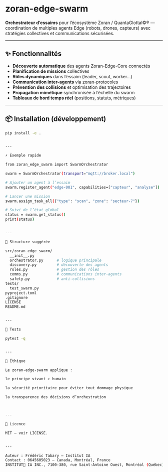 # zoran-edge-swarm

**Orchestrateur d’essaims** pour l’écosystème Zoran / QuantaGlottal©® — coordination de multiples agents Edge (robots, drones, capteurs) avec stratégies collectives et communications sécurisées.

---

## ✨ Fonctionnalités
- **Découverte automatique** des agents Zoran-Edge-Core connectés
- **Planification de missions** collectives
- **Rôles dynamiques** dans l’essaim (leader, scout, worker…)
- **Communication inter-agents** via zoran-protocoles
- **Prévention des collisions** et optimisation des trajectoires
- **Propagation mimétique** synchronisée à l’échelle du swarm
- **Tableaux de bord temps réel** (positions, statuts, métriques)

---

## 📦 Installation (développement)
```bash
pip install -e .


---

⚡ Exemple rapide

from zoran_edge_swarm import SwarmOrchestrator

swarm = SwarmOrchestrator(transport="mqtt://broker.local")

# Ajouter un agent à l’essaim
swarm.register_agent("edge-001", capabilities=["capteur", "analyse"])

# Lancer une mission
swarm.assign_task_all({"type": "scan", "zone": "secteur-7"})

# Suivi de l’état global
status = swarm.get_status()
print(status)


---

🧱 Structure suggérée

src/zoran_edge_swarm/
  __init__.py
  orchestrator.py      # logique principale
  discovery.py         # découverte des agents
  roles.py             # gestion des rôles
  comms.py             # communications inter-agents
  safety.py            # anti-collisions
tests/
  test_swarm.py
pyproject.toml
.gitignore
LICENSE
README.md


---

🧪 Tests

pytest -q


---

🔐 Éthique

Le zoran-edge-swarm applique :

le principe vivant > humain

la sécurité prioritaire pour éviter tout dommage physique

la transparence des décisions d’orchestration



---

📜 Licence

MIT — voir LICENSE.


---

Auteur : Frédéric Tabary — Institut IA
Contact : 0645605023 — Canada, Montréal, France
INSTITUT🦋 IA INC., 7100-380, rue Saint-Antoine Ouest, Montréal (Québec) H2Y 3X7.# zoran-edge-swarm
